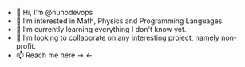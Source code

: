 - 👋 Hi, I’m @nunodevops
- 👀 I’m interested in Math, Physics and Programming Languages 
- 🌱 I’m currently learning everything I don't know yet.
- 💞️ I’m looking to collaborate on any interesting project, namely non-profit.
- 📫 Reach me here -> <-


<!---
nunodevops/nunodevops is a ✨ special ✨ repository because its `README.md` (this file) appears on your GitHub profile.
You can click the Preview link to take a look at your changes.
--->
